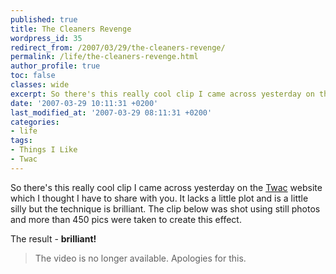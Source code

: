```yaml
---
published: true
title: The Cleaners Revenge
wordpress_id: 35
redirect_from: /2007/03/29/the-cleaners-revenge/
permalink: /life/the-cleaners-revenge.html
author_profile: true
toc: false
classes: wide
excerpt: So there's this really cool clip I came across yesterday on the Twac website which I thought I have to share with you. It lacks a little plot and is a little silly but the technique is brilliant.
date: '2007-03-29 10:11:31 +0200'
last_modified_at: '2007-03-29 08:11:31 +0200'
categories:
- life
tags:
- Things I Like
- Twac
---
```

So there's this really cool clip I came across yesterday on the <a href="http://www.twac.co.za">Twac</a> website which I thought I have to share with you. It lacks a little plot and is a little silly but the technique is brilliant. The clip below was shot using still photos and more than 450 pics were taken to create this effect. 

The result - <strong>brilliant!</strong>

>The video is no longer available. Apologies for this.
